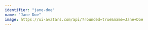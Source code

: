 ```yaml
---
identifier: "jane-doe"
name: "Jane Doe"
image: https://ui-avatars.com/api/?rounded=true&name=Jane+Doe
---
```

